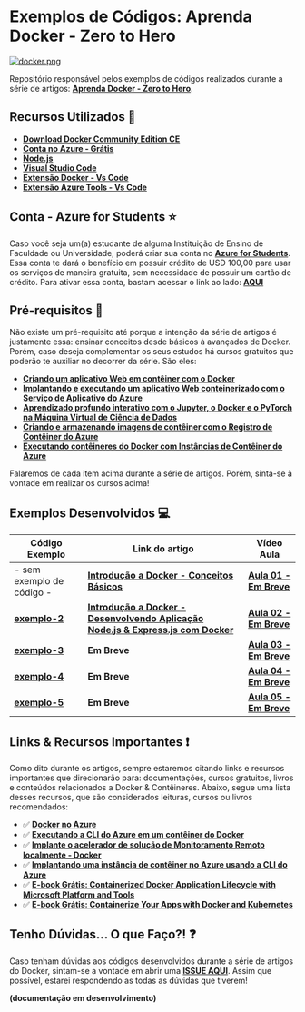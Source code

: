 # Exemplos de Códigos: Aprenda Docker - Zero to Hero

[![docker.png](https://i.postimg.cc/7LZsn8Tc/docker.png)](https://postimg.cc/VJ2WzhgB)

Repositório responsável pelos exemplos de códigos realizados durante a série de artigos: **[Aprenda Docker - Zero to Hero]()**.

## Recursos Utilizados 🚀

* **[Download Docker Community Edition CE](https://www.docker.com/community-edition)**
* **[Conta no Azure - Grátis](https://azure.microsoft.com/pt-br/free/?wt.mc_id=dockerzerotohero-github-gllemos)**
* **[Node.js](https://nodejs.org/en/)**
* **[Visual Studio Code](https://code.visualstudio.com/?WT.mc_id=dockerzerotohero-github-gllemos)**
* **[Extensão Docker - Vs Code](https://marketplace.visualstudio.com/items?itemName=ms-azuretools.vscode-docker&WT.mc_id=dockerzerotohero-github-gllemos)**
* **[Extensão Azure Tools - Vs Code](https://marketplace.visualstudio.com/items?itemName=ms-vscode.vscode-node-azure-pack&WT.mc_id=dockerzerotohero-github-gllemos)**

## Conta - Azure for Students ⭐️

Caso você seja um(a) estudante de alguma Instituição de Ensino de Faculdade ou Universidade, poderá criar sua conta no **[Azure for Students](https://azure.microsoft.com/pt-br/free/students/?WT.mc_id=dockerzerotohero-github-gllemos)**. Essa conta te dará o benefício em possuir crédito de USD 100,00 para usar os serviços de maneira gratuita, sem necessidade de possuir um cartão de crédito. Para ativar essa conta, bastam acessar o link ao lado: **[AQUI](https://azure.microsoft.com/pt-br/free/students/?WT.mc_id=dockerzerotohero-github-chnoring)**

## Pré-requisitos 📌

Não existe um pré-requisito até porque a intenção da série de artigos é justamente essa: ensinar conceitos desde básicos à avançados de Docker. Porém, caso deseja complementar os seus estudos há cursos gratuitos que poderão te auxiliar no decorrer da série. São eles:

* **[Criando um aplicativo Web em contêiner com o Docker](https://docs.microsoft.com/pt-br/learn/modules/intro-to-containers/?WT.mc_id=dockerzerotohero-github-gllemos)**
* **[Implantando e executando um aplicativo Web conteinerizado com o Serviço de Aplicativo do Azure](https://docs.microsoft.com/pt-br/learn/modules/deploy-run-container-app-service/?WT.mc_id=dockerzerotohero-github-gllemos)**
* **[Aprendizado profundo interativo com o Jupyter, o Docker e o PyTorch na Máquina Virtual de Ciência de Dados](https://docs.microsoft.com/pt-br/learn/modules/interactive-deep-learning/?WT.mc_id=dockerzerotohero-github-gllemos)**
* **[Criando e armazenando imagens de contêiner com o Registro de Contêiner do Azure](https://docs.microsoft.com/pt-br/learn/modules/build-and-store-container-images/?WT.mc_id=dockerzerotohero-github-gllemos)**
* **[Executando contêineres do Docker com Instâncias de Contêiner do Azure](https://docs.microsoft.com/pt-br/learn/modules/run-docker-with-azure-container-instances/?WT.mc_id=dockerzerotohero-github-gllemos)**

Falaremos de cada item acima durante a série de artigos. Porém, sinta-se à vontade em realizar os cursos acima! 

## Exemplos Desenvolvidos 💻

| Código Exemplo | Link do artigo | Vídeo Aula |
|---|---|---|
| - sem exemplo de código - | **[Introdução a Docker - Conceitos Básicos]()** | **[Aula 01 - Em Breve]()** |
| **[exemplo-2](exemplo-1/README.md)** | **[Introdução a Docker - Desenvolvendo Aplicação Node.js & Express.js com Docker]()** | **[Aula 02 - Em Breve]()** |
| **[exemplo-3](exemplo-3/README.md)** | **Em Breve** | **[Aula 03 - Em Breve]()** |
| **[exemplo-4](exemplo-4/README.md)** | **Em Breve** | **[Aula 04 - Em Breve]()** |
| **[exemplo-5](exemplo-5/README.md)** | **Em Breve** | **[Aula 05 - Em Breve]()** |

## Links & Recursos Importantes ❗️

Como dito durante os artigos, sempre estaremos citando links e recursos importantes que direcionarão para: documentações, cursos gratuitos, livros e conteúdos relacionados a Docker & Contêineres. Abaixo, segue uma lista desses recursos, que são considerados leituras, cursos ou livros recomendados:

- ✅ **[Docker no Azure](https://docs.microsoft.com/pt-br/azure/docker/?WT.mc_id=dockerzerotohero-github-gllemos)**
- ✅ **[Executando a CLI do Azure em um contêiner do Docker](https://docs.microsoft.com/cli/azure/run-azure-cli-docker?view=azure-cli-latest&WT.mc_id=dockerzerotohero-github-gllemos)**
- ✅ **[Implante o acelerador de solução de Monitoramento Remoto localmente - Docker](https://docs.microsoft.com/pt-br/azure/iot-accelerators/iot-accelerators-remote-monitoring-deploy-local-docker?WT.mc_id=dockerzerotohero-github-gllemos)**
- ✅ **[Implantando uma instância de contêiner no Azure usando a CLI do Azure](https://docs.microsoft.com/azure/container-instances/container-instances-quickstart?WT.mc_id=dockerzerotohero-github-gllemos)**
- ✅ **[E-book Grátis: Containerized Docker Application Lifecycle with Microsoft Platform and Tools](https://azure.microsoft.com/resources/containerized-docker-application-lifecycle-with-microsoft-platform-and-tools/?WT.mc_id=dockerzerotohero-github-gllemos)**
- ✅ **[E-book Grátis: Containerize Your Apps with Docker and Kubernetes](https://azure.microsoft.com/resources/containerize-your-apps-with-docker-and-kubernetes/?WT.mc_id=dockerzerotohero-github-gllemos)**

## Tenho Dúvidas... O que Faço?! ❓

Caso tenham dúvidas aos códigos desenvolvidos durante a série de artigos do Docker, sintam-se a vontade em abrir uma **[ISSUE AQUI](https://github.com/glaucia86/docker-zero-to-hero-series/issues)**. Assim que possível, estarei respondendo as todas as dúvidas que tiverem!

**(documentação em desenvolvimento)**


